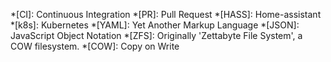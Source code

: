 *[CI]: Continuous Integration
*[PR]: Pull Request
*[HASS]: Home-assistant
*[k8s]: Kubernetes
*[YAML]: Yet Another Markup Language
*[JSON]: JavaScript Object Notation
*[ZFS]: Originally 'Zettabyte File System', a COW filesystem.
*[COW]: Copy on Write
